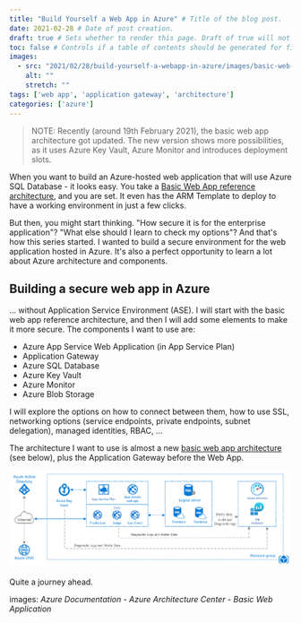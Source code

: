 ```yaml
---
title: "Build Yourself a Web App in Azure" # Title of the blog post.
date: 2021-02-28 # Date of post creation.
draft: true # Sets whether to render this page. Draft of true will not be rendered.
toc: false # Controls if a table of contents should be generated for first-level links automatically.
images:
  - src: "2021/02/28/build-yourself-a-webapp-in-azure/images/basic-web-app.png"
    alt: ""
    stretch: ""
tags: ['web app', 'application gateway', 'architecture']
categories: ['azure']
---
```


> NOTE: Recently (around 19th February 2021), the basic web app architecture got updated. The new version shows more possibilities, as it uses Azure Key Vault, Azure Monitor and introduces deployment slots.

When you want to build an Azure-hosted web application that will use Azure SQL Database - it looks easy. You take a [Basic Web App reference architecture](https://docs.microsoft.com/en-us/azure/architecture/reference-architectures/app-service-web-app/basic-web-app), and you are set. It even has the ARM Template to deploy to have a working environment in just a few clicks.

But then, you might start thinking. "How secure it is for the enterprise application"? "What else should I learn to check my options"? And that's how this series started. I wanted to build a secure environment for the web application hosted in Azure. It's also a perfect opportunity to learn a lot about Azure architecture and components.

## Building a secure web app in Azure

... without Application Service Environment (ASE). I will start with the basic web app reference architecture, and then I will add some elements to make it more secure. The components I want to use are:

- Azure App Service Web Application (in App Service Plan)
- Application Gateway
- Azure SQL Database
- Azure Key Vault
- Azure Monitor
- Azure Blob Storage

I will explore the options on how to connect between them, how to use SSL, networking options (service endpoints, private endpoints, subnet delegation), managed identities, RBAC, ...

The architecture I want to use is almost a new [basic web app architecture](https://docs.microsoft.com/en-us/azure/architecture/reference-architectures/app-service-web-app/basic-web-app) (see below), plus the Application Gateway before the Web App.

![The new basic web application architecture](./images/basic-web-app-updated.png#center)

Quite a journey ahead.

images: *Azure Documentation - Azure Architecture Center - Basic Web Application*
